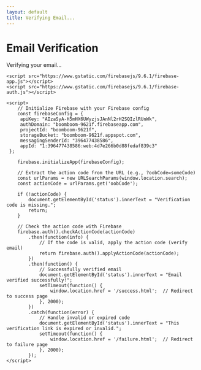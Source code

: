 ```yaml
---
layout: default
title: Verifying Email...
---
```


<head>
    <meta charset="UTF-8">
    <meta name="viewport" content="width=device-width, initial-scale=1.0">
    <title>Email Verification</title>
</head>
<body>
    <h1>Email Verification</h1>
    <p id="status">Verifying your email...</p>

    <script src="https://www.gstatic.com/firebasejs/9.6.1/firebase-app.js"></script>
    <script src="https://www.gstatic.com/firebasejs/9.6.1/firebase-auth.js"></script>

    <script>
        // Initialize Firebase with your Firebase config
        const firebaseConfig = {
         apiKey: "AIzaSyA-H5mHX6UWyzjsJAnNl2rH2SQIzlRUnWk",
         authDomain: "boomboom-9621f.firebaseapp.com",
         projectId: "boomboom-9621f",
         storageBucket: "boomboom-9621f.appspot.com",
         messagingSenderId: "396477438586",
         appId: "1:396477438586:web:4d7e266b0d88fedaf839c3"
     };

        firebase.initializeApp(firebaseConfig);

        // Extract the action code from the URL (e.g., ?oobCode=someCode)
        const urlParams = new URLSearchParams(window.location.search);
        const actionCode = urlParams.get('oobCode');

        if (!actionCode) {
            document.getElementById('status').innerText = "Verification code is missing.";
            return;
        }

        // Check the action code with Firebase
        firebase.auth().checkActionCode(actionCode)
            .then(function(info) {
                // If the code is valid, apply the action code (verify email)
                return firebase.auth().applyActionCode(actionCode);
            })
            .then(function() {
                // Successfully verified email
                document.getElementById('status').innerText = "Email verified successfully!";
                setTimeout(function() {
                    window.location.href = '/success.html';  // Redirect to success page
                }, 2000);
            })
            .catch(function(error) {
                // Handle invalid or expired code
                document.getElementById('status').innerText = "This verification link is expired or invalid.";
                setTimeout(function() {
                    window.location.href = '/failure.html';  // Redirect to failure page
                }, 2000);
            });
    </script>
</body>
</html>


